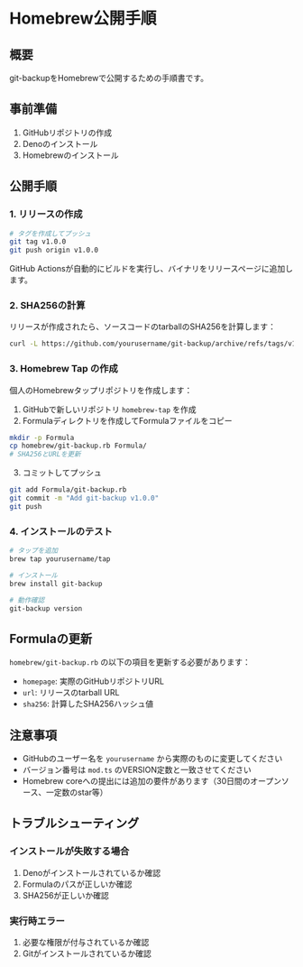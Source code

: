 # Homebrew公開手順

## 概要

git-backupをHomebrewで公開するための手順書です。

## 事前準備

1. GitHubリポジトリの作成
2. Denoのインストール
3. Homebrewのインストール

## 公開手順

### 1. リリースの作成

```bash
# タグを作成してプッシュ
git tag v1.0.0
git push origin v1.0.0
```

GitHub Actionsが自動的にビルドを実行し、バイナリをリリースページに追加します。

### 2. SHA256の計算

リリースが作成されたら、ソースコードのtarballのSHA256を計算します：

```bash
curl -L https://github.com/yourusername/git-backup/archive/refs/tags/v1.0.0.tar.gz | shasum -a 256
```

### 3. Homebrew Tap の作成

個人のHomebrewタップリポジトリを作成します：

1. GitHubで新しいリポジトリ `homebrew-tap` を作成
2. Formulaディレクトリを作成してFormulaファイルをコピー

```bash
mkdir -p Formula
cp homebrew/git-backup.rb Formula/
# SHA256とURLを更新
```

3. コミットしてプッシュ

```bash
git add Formula/git-backup.rb
git commit -m "Add git-backup v1.0.0"
git push
```

### 4. インストールのテスト

```bash
# タップを追加
brew tap yourusername/tap

# インストール
brew install git-backup

# 動作確認
git-backup version
```

## Formulaの更新

`homebrew/git-backup.rb` の以下の項目を更新する必要があります：

- `homepage`: 実際のGitHubリポジトリURL
- `url`: リリースのtarball URL
- `sha256`: 計算したSHA256ハッシュ値

## 注意事項

- GitHubのユーザー名を `yourusername` から実際のものに変更してください
- バージョン番号は `mod.ts` のVERSION定数と一致させてください
- Homebrew coreへの提出には追加の要件があります（30日間のオープンソース、一定数のstar等）

## トラブルシューティング

### インストールが失敗する場合

1. Denoがインストールされているか確認
2. Formulaのパスが正しいか確認
3. SHA256が正しいか確認

### 実行時エラー

1. 必要な権限が付与されているか確認
2. Gitがインストールされているか確認
